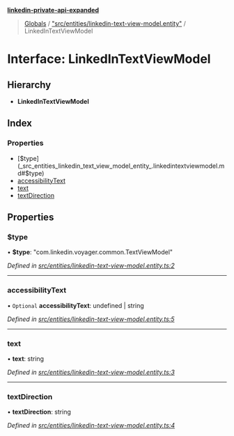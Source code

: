 **[linkedin-private-api-expanded](../README.md)**

> [Globals](../globals.md) / ["src/entities/linkedin-text-view-model.entity"](../modules/_src_entities_linkedin_text_view_model_entity_.md) / LinkedInTextViewModel

# Interface: LinkedInTextViewModel

## Hierarchy

* **LinkedInTextViewModel**

## Index

### Properties

* [$type](_src_entities_linkedin_text_view_model_entity_.linkedintextviewmodel.md#$type)
* [accessibilityText](_src_entities_linkedin_text_view_model_entity_.linkedintextviewmodel.md#accessibilitytext)
* [text](_src_entities_linkedin_text_view_model_entity_.linkedintextviewmodel.md#text)
* [textDirection](_src_entities_linkedin_text_view_model_entity_.linkedintextviewmodel.md#textdirection)

## Properties

### $type

•  **$type**: \"com.linkedin.voyager.common.TextViewModel\"

*Defined in [src/entities/linkedin-text-view-model.entity.ts:2](https://github.com/khanhtranngoccva/linkedin-private-api/blob/e33dfd5/src/entities/linkedin-text-view-model.entity.ts#L2)*

___

### accessibilityText

• `Optional` **accessibilityText**: undefined \| string

*Defined in [src/entities/linkedin-text-view-model.entity.ts:5](https://github.com/khanhtranngoccva/linkedin-private-api/blob/e33dfd5/src/entities/linkedin-text-view-model.entity.ts#L5)*

___

### text

•  **text**: string

*Defined in [src/entities/linkedin-text-view-model.entity.ts:3](https://github.com/khanhtranngoccva/linkedin-private-api/blob/e33dfd5/src/entities/linkedin-text-view-model.entity.ts#L3)*

___

### textDirection

•  **textDirection**: string

*Defined in [src/entities/linkedin-text-view-model.entity.ts:4](https://github.com/khanhtranngoccva/linkedin-private-api/blob/e33dfd5/src/entities/linkedin-text-view-model.entity.ts#L4)*

